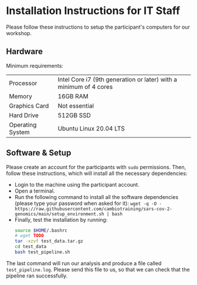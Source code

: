 # Installation Instructions for IT Staff

Please follow these instructions to setup the participant's computers for our workshop. 


## Hardware

Minimum requirements: 

| | |
| :- | :- |
| Processor | Intel Core i7 (9th generation or later) with a minimum of 4 cores |
| Memory | 16GB RAM |
| Graphics Card | Not essential |
| Hard Drive | 512GB SSD |
| Operating System | Ubuntu Linux 20.04 LTS |


## Software & Setup

Please create an account for the participants with `sudo` permissions. 
Then, follow these instructions, which will install all the necessary dependencies: 

- Login to the machine using the participant account.
- Open a terminal. 
- Run the following command to install all the software dependencies (please type your password when asked for it): `wget -q -O - https://raw.githubusercontent.com/cambiotraining/sars-cov-2-genomics/main/setup_environment.sh | bash`
- Finally, test the installation by running: 
    ```bash
    source $HOME/.bashrc
    # wget TODO 
    tar -xzvf test_data.tar.gz
    cd test_data
    bash test_pipeline.sh
    ```

The last command will run our analysis and produce a file called `test_pipeline.log`. 
Please send this file to us, so that we can check that the pipeline ran successfully. 
